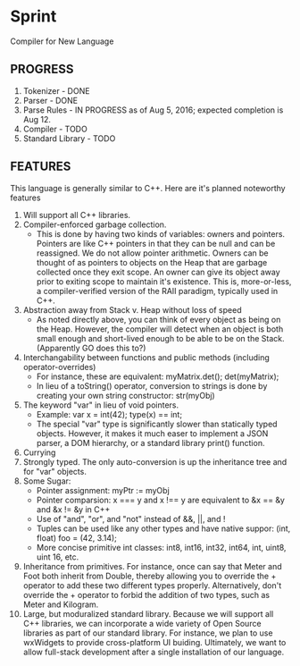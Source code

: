 # Sprint
Compiler for New Language

## PROGRESS
1. Tokenizer        - DONE
2. Parser           - DONE
3. Parse Rules      - IN PROGRESS as of Aug 5, 2016; expected completion is Aug 12.
4. Compiler         - TODO
5. Standard Library - TODO

## FEATURES
This language is generally similar to C++. Here are it's planned noteworthy features

1. Will support all C++ libraries.
2. Compiler-enforced garbage collection.
    - This is done by having two kinds of variables: owners and pointers. Pointers are like C++ pointers in that they can be null and can be reassigned. We do not allow pointer arithmetic. Owners can be thought of as pointers to objects on the Heap that are garbage collected once they exit scope. An owner can give its object away prior to exiting scope to maintain it's existence. This is, more-or-less, a compiler-verified version of the RAII paradigm, typically used in C++.
3. Abstraction away from Stack v. Heap without loss of speed
    - As noted directly above, you can think of every object as being on the Heap. However, the compiler will detect when an object is both small enough and short-lived enough to be able to be on the Stack. (Apparently GO does this to?)
4. Interchangability between functions and public methods (including operator-overrides)
    - For instance, these are equivalent: myMatrix.det(); det(myMatrix);
    - In lieu of a toString() operator, conversion to strings is done by creating your own string constructor: str(myObj)
5. The keyword "var" in lieu of void pointers.
    - Example: var x = int(42); type(x) == int;
    - The special "var" type is significantly slower than statically typed objects. However, it makes it much easer to implement a JSON parser, a DOM hierarchy, or a standard library print() function.
6. Currying
7. Strongly typed. The only auto-conversion is up the inheritance tree and for "var" objects.
8. Some Sugar:
    - Pointer assignment: myPtr := myObj
    - Pointer comparsion: x === y and x !== y are equivalent to &x == &y and &x != &y in C++
    - Use of "and", "or", and "not" instead of &&, ||, and !
    - Tuples can be used like any other types and have native suppor: (int, float) foo = (42, 3.14);
    - More concise primitive int classes: int8, int16, int32, int64, int, uint8, uint 16, etc.
9. Inheritance from primitives. For instance, once can say that Meter and Foot both inherit from Double, thereby allowing you to override the + operator to add these two different types properly. Alternatively, don't override the + operator to forbid the addition of two types, such as Meter and Kilogram.
10. Large, but moduralized standard library. Because we will support all C++ libraries, we can incorporate a wide variety of Open Source libraries as part of our standard library. For instance, we plan to use wxWidgets to provide cross-platform UI buiding. Ultimately, we want to allow full-stack development after a single installation of our language.
